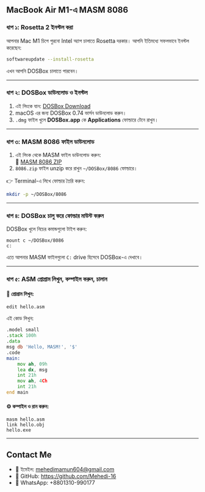 ##  MacBook Air M1-এ MASM 8086 

### ধাপ ১: Rosetta 2 ইনস্টল করা
আপনার Mac M1 চিপে পুরনো Intel অ্যাপ চালাতে Rosetta দরকার। আপনি ইতিমধ্যে সফলভাবে ইনস্টল করেছেন:

```bash
softwareupdate --install-rosetta
```

এখন আপনি DOSBox চালাতে পারবেন।

---

### ধাপ ২: DOSBox ডাউনলোড ও ইনস্টল
1. এই লিংকে যান: [DOSBox Download](https://www.dosbox.com/download.php?main=1)
2. macOS এর জন্য DOSBox 0.74 ভার্সন ডাউনলোড করুন।
3. `.dmg` ফাইল খুলে **DOSBox.app** কে **Applications** ফোল্ডারে টেনে রাখুন।

---

### ধাপ ৩: MASM 8086 ফাইল ডাউনলোড
1. এই লিংক থেকে MASM ফাইল ডাউনলোড করুন:  
   🔗 [MASM 8086 ZIP](https://www.mediafire.com/file/mm7cjztce9efj4w/8086.zip)
2. `8086.zip` ফাইল unzip করে রাখুন `~/DOSBox/8086` ফোল্ডারে।

👉 Terminal-এ লিখে ফোল্ডার তৈরি করুন:
```bash
mkdir -p ~/DOSBox/8086
```

---

### ধাপ ৪: DOSBox চালু করে ফোল্ডার মাউন্ট করুন
DOSBox খুলে নিচের কমান্ডগুলো টাইপ করুন:
```
mount c ~/DOSBox/8086
c:
```

এতে আপনার MASM ফাইলগুলো `C:` drive হিসেবে DOSBox-এ দেখাবে।

---

### ধাপ ৫: ASM প্রোগ্রাম লিখুন, কম্পাইল করুন, চালান

#### 📄 প্রোগ্রাম লিখুন:
```
edit hello.asm
```

এই কোড লিখুন:
```asm
.model small
.stack 100h
.data
msg db 'Hello, MASM!', '$'
.code
main:
    mov ah, 09h
    lea dx, msg
    int 21h
    mov ah, 4Ch
    int 21h
end main
```

#### ⚙️ কম্পাইল ও রান করুন:
```
masm hello.asm
link hello.obj
hello.exe
```

---


## Contact Me
- 📧 ইমেইল: mehedimamun604@gmail.com
- 🐙 GitHub: https://github.com/Mehedi-16
- 📱 WhatsApp: +8801310-990177
